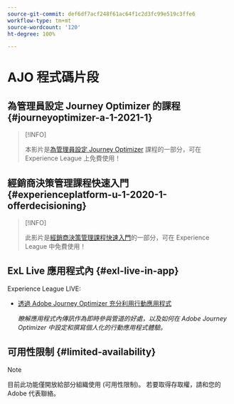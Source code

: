 ```yaml
---
source-git-commit: def6df7acf248f61ac64f1c2d3fc99e519c3ffe6
workflow-type: tm+mt
source-wordcount: '120'
ht-degree: 100%

---
```

# AJO 程式碼片段

## 為管理員設定 Journey Optimizer 的課程 {#journeyoptimizer-a-1-2021-1}

>[!INFO]
>
> 本影片是[為管理員設定 Journey Optimizer](https://experienceleague.adobe.com/docs/courses/using/journeyoptimizer-a-1-2021-1.html?lang=zh-Hant) 課程的一部分，可在 Experience League 上免費使用！

## 經銷商決策管理課程快速入門 {#experienceplatform-u-1-2020-1-offerdecisioning}

>[!INFO]
>
> 此影片是[經銷商決策管理課程快速入門](https://experienceleague.adobe.com/docs/courses/using/experienceplatform-u-1-2020-1-offerdecisioning.html?lang=zh-Hant)的一部分，可在 Experience League 中免費使用！

## ExL Live 應用程式內 {#exl-live-in-app}

Experience League LIVE:

* [透過 Adobe Journey Optimizer 充分利用行動應用程式](https://experienceleague.adobe.com/docs/events/experience-league-live-recordings/episodes/exl-live-episode-5-24-23.html?lang=zh-Hant)

  *瞭解應用程式內傳訊作為即時參與管道的好處，以及如何在 Adobe Journey Optimizer 中設定和撰寫個人化的行動應用程式體驗。*

## 可用性限制 {#limited-availability}

>[!NOTE]
>
>目前此功能僅開放給部分組織使用 (可用性限制)。 若要取得存取權，請和您的 Adobe 代表聯絡。

